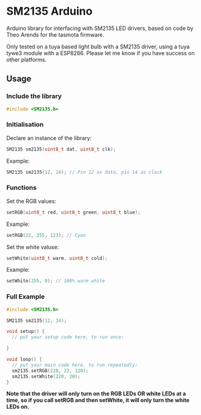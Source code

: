 # SM2135 Arduino
Arduino library for interfacing with SM2135 LED drivers, based on code by Theo Arends for the tasmota firmware.

Only tested on a tuya based light bulb with a SM2135 driver, using a tuya tywe3 module with a ESP8266. Please let me know if you have success on other platforms.


## Usage
### Include the library
```c++
#include <SM2135.h>
```

### Initialisation 
Declare an instance of the library:

```c++
SM2135 sm2135(uint8_t dat, uint8_t clk);
```
Example: 
```c++
SM2135 sm2135(12, 14); // Pin 12 as data, pin 14 as clock
```
### Functions
Set the RGB values:
```c++
setRGB(uint8_t red, uint8_t green, uint8_t blue);
```
Example: 
```c++
setRGB(22, 255, 123); // Cyan
```

Set the white valuse:
```c++
setWhite(uint8_t warm, uint8_t cold);
```

Example: 
```c++
setWhite(255, 0); // 100% warm white
```

### Full Example

```c++
#include <SM2135.h>

SM2135 sm2135(12, 14);

void setup() {
  // put your setup code here, to run once:

}

void loop() {
  // put your main code here, to run repeatedly:
  sm2135.setRGB(220, 22, 120);
  sm2135.setWhite(220, 20);
}
```
__Note that the driver will only turn on the RGB LEDs OR white LEDs at a time, so if you call setRGB and then setWhite, it will only turn the white LEDs on.__
